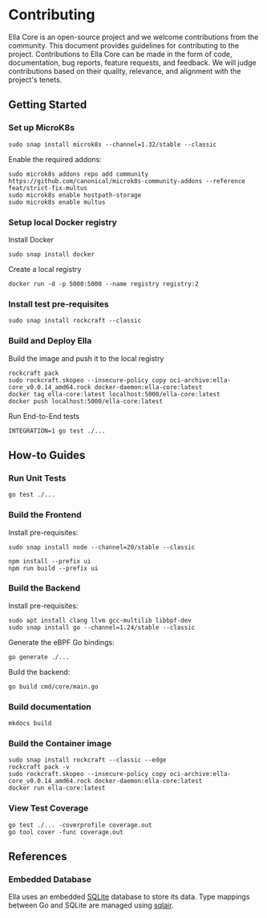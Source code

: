 # Contributing

Ella Core is an open-source project and we welcome contributions from the community. This document provides guidelines for contributing to the project. Contributions to Ella Core can be made in the form of code, documentation, bug reports, feature requests, and feedback. We will judge contributions based on their quality, relevance, and alignment with the project's tenets.

## Getting Started

### Set up MicroK8s

```shell
sudo snap install microk8s --channel=1.32/stable --classic
```

Enable the required addons:
```shell
sudo microk8s addons repo add community https://github.com/canonical/microk8s-community-addons --reference feat/strict-fix-multus
sudo microk8s enable hostpath-storage
sudo microk8s enable multus
```

### Setup local Docker registry

Install Docker

```shell
sudo snap install docker
```

Create a local registry

```shell
docker run -d -p 5000:5000 --name registry registry:2
```

### Install test pre-requisites

```shell
sudo snap install rockcraft --classic
```

### Build and Deploy Ella

Build the image and push it to the local registry

```shell
rockcraft pack
sudo rockcraft.skopeo --insecure-policy copy oci-archive:ella-core_v0.0.14_amd64.rock docker-daemon:ella-core:latest
docker tag ella-core:latest localhost:5000/ella-core:latest
docker push localhost:5000/ella-core:latest
```

Run End-to-End tests

```shell
INTEGRATION=1 go test ./...
```

## How-to Guides

### Run Unit Tests

```shell
go test ./...
```

### Build the Frontend

Install pre-requisites:

```shell
sudo snap install node --channel=20/stable --classic
```

```shell
npm install --prefix ui
npm run build --prefix ui
```

### Build the Backend

Install pre-requisites:

```shell
sudo apt install clang llvm gcc-multilib libbpf-dev
sudo snap install go --channel=1.24/stable --classic
```

Generate the eBPF Go bindings:

```shell
go generate ./...
```

Build the backend:

```shell
go build cmd/core/main.go
```

### Build documentation

```shell
mkdocs build
```

### Build the Container image

```shell
sudo snap install rockcraft --classic --edge
rockcraft pack -v
sudo rockcraft.skopeo --insecure-policy copy oci-archive:ella-core_v0.0.14_amd64.rock docker-daemon:ella-core:latest
docker run ella-core:latest
```

### View Test Coverage

```shell
go test ./... -coverprofile coverage.out
go tool cover -func coverage.out
```

## References

### Embedded Database

Ella uses an embedded [SQLite](https://www.sqlite.org/) database to store its data. Type mappings between Go and SQLite are managed using [sqlair](https://github.com/canonical/sqlair).
